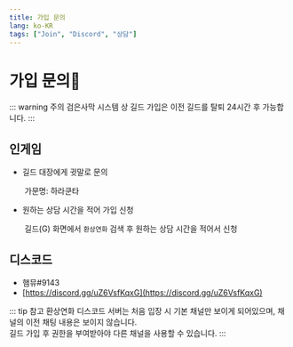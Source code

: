 ```yaml
---
title: 가입 문의
lang: ko-KR
tags: ["Join", "Discord", "상담"]
---
```

# 가입 문의:wave:

::: warning 주의
검은사막 시스템 상 길드 가입은 이전 길드를 탈퇴 24시간 후 가능합니다.
:::

## 인게임
 - 길드 대장에게 귓말로 문의

&nbsp;&nbsp;&nbsp;&nbsp;&nbsp;&nbsp;&nbsp;가문명: 하라쿤타

 - 원하는 상담 시간을 적어 가입 신청

&nbsp;&nbsp;&nbsp;&nbsp;&nbsp;&nbsp;&nbsp;길드(G) 화면에서 `환상연화` 검색 후 원하는 상담 시간을 적어서 신청

## 디스코드 <Badge type="tip" text="추천" vertical="middle"/>
 - 햄뮤#9143
 - [https://discord.gg/uZ6VsfKqxG](https://discord.gg/uZ6VsfKqxG)
 
::: tip 참고
환상연화 디스코드 서버는 처음 입장 시 기본 채널만 보이게 되어있으며, 채널의 이전 채팅 내용은 보이지 않습니다.<br/>
길드 가입 후 권한을 부여받아야 다른 채널을 사용할 수 있습니다. 
:::